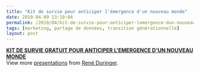```yaml
---
title: "Kit de survie pour anticiper l'émergence d'un nouveau monde"
date: 2010-04-09 13:19:04
permalink: /2010/04/kit-de-survie-pour-anticiper-lemergence-dun-nouveau-monde.html
tags: [marketing, partage de données, transition générationnelle]
layout: post
---
```


<div id="__ss_1410458"><strong><a href="http://www.slideshare.net/duringer/kit-de-survie-gratuit-pour-anticiper-lemergence-dun-nouveau-monde" title="KIT DE SURVIE GRATUIT POUR ANTICIPER L'EMERGENCE D'UN NOUVEAU MONDE">KIT DE SURVIE GRATUIT POUR ANTICIPER L'EMERGENCE D'UN NOUVEAU MONDE</a></strong>   <div>View more <a href="http://www.slideshare.net/">presentations</a> from <a href="http://www.slideshare.net/duringer">René Duringer</a>.</div></div>
